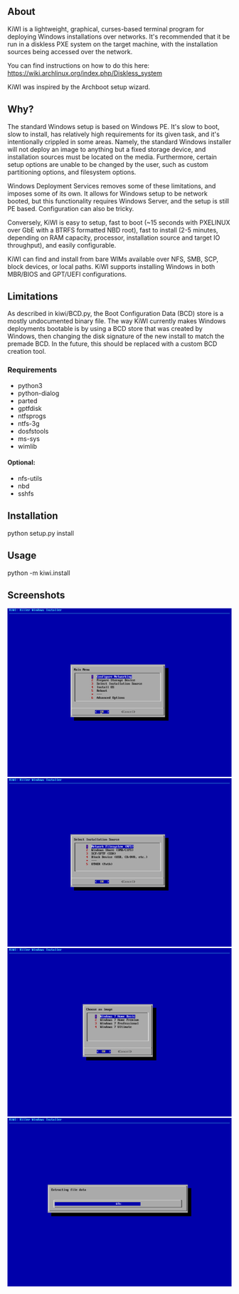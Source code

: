 ## About
KiWI is a lightweight, graphical, curses-based terminal program for
deploying Windows installations over networks. It's recommended
that it be run in a diskless PXE system on the target machine, with
the installation sources being accessed over the network.

You can find instructions on how to do this here:
https://wiki.archlinux.org/index.php/Diskless_system

KiWI was inspired by the Archboot setup wizard.

## Why?

The standard Windows setup is based on Windows PE. It's slow to boot, slow to install, has relatively high requirements for its given task, and it's intentionally crippled in some areas. Namely, the standard Windows installer will not deploy an image to anything but a fixed storage device, and installation sources must be located on the media. Furthermore, certain setup options are unable to be changed by the user, such as custom partitioning options, and filesystem options.

Windows Deployment Services removes some of these limitations, and imposes some of its own. It allows for Windows setup to be network booted, but this functionality requires Windows Server, and the setup is still PE based. Configuration can also be tricky.

Conversely, KiWI is easy to setup, fast to boot (~15 seconds with PXELINUX over GbE with a BTRFS formatted NBD root), fast to install (2-5 minutes, depending on RAM capacity, processor, installation source and target IO throughput), and easily configurable.

KiWI can find and install from bare WIMs available over NFS, SMB, SCP, block devices, or local paths. KiWI supports installing Windows in both MBR/BIOS and GPT/UEFI configurations.

## Limitations
As described in kiwi/BCD.py, the Boot Configuration Data (BCD) store is a mostly undocumented binary file. The way KiWI currently makes Windows deployments bootable is by using a BCD store that was created by Windows, then changing the disk signature of the new install to match the premade BCD. In the future, this should be replaced with a custom BCD creation tool.

### Requirements
* python3
* python-dialog
* parted
* gptfdisk
* ntfsprogs
* ntfs-3g
* dosfstools
* ms-sys
* wimlib

#### Optional:
* nfs-utils
* nbd
* sshfs

## Installation
python setup.py install

## Usage
python -m kiwi.install

## Screenshots
![Main Menu](/screenshots/menu.png?raw=true)
![Sources](/screenshots/sources.png?raw=true)
![Sources](/screenshots/editions.png?raw=true)
![Sources](/screenshots/extraction.png?raw=true)
